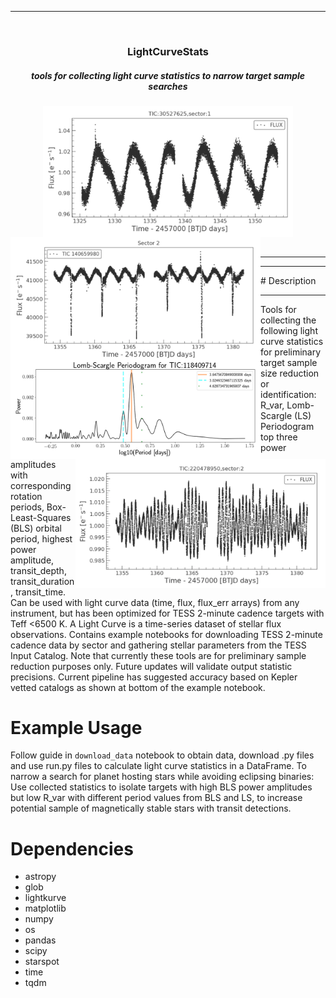 
<hr>
<br />
<div align="center">
<h3>LightCurveStats</h3>
 <div><div align="center" width=100px>
<h5>tools for collecting light curve statistics to narrow target sample searches</h5>
<img align="center" src="Images/lc-ex2.png" width="400" /> 
<img align='left' src="Images/lc-ex1.png" width="400" /> 
<img align='left' src="Images/ls.png" width="400" /> 
<img align='right' src="Images/lc-ex3.png" width="400" /> 
</div></div>
</div>
<br />
<hr>

<hr>
# Description
<hr>
Tools for collecting the following light curve statistics for preliminary target sample size reduction or identification: R_var, Lomb-Scargle (LS) Periodogram top three power amplitudes with corresponding rotation periods, Box-Least-Squares (BLS) orbital period, highest power amplitude, transit_depth, transit_duration, transit_time. Can be used with light curve data (time, flux, flux_err arrays) from any instrument, but has been optimized for TESS 2-minute cadence targets with Teff <6500 K. A Light Curve is a time-series dataset of stellar flux observations. Contains example notebooks for downloading TESS 2-minute cadence data by sector and gathering stellar parameters from the TESS Input Catalog. Note that currently these tools are for preliminary sample reduction purposes only. Future updates will validate output statistic precisions. Current pipeline has suggested accuracy based on Kepler vetted catalogs as shown at bottom of the example notebook.

# Example Usage
Follow guide in `download_data` notebook to obtain data, download .py files and use run.py files to calculate light curve statistics in a DataFrame. 
To narrow a search for planet hosting stars while avoiding eclipsing binaries: Use collected statistics to isolate targets with high BLS power amplitudes but low R_var with different period values from BLS and LS, to increase potential sample of magnetically stable stars with transit detections. 

# Dependencies
- astropy
- glob
- lightkurve
- matplotlib
- numpy
- os
- pandas
- scipy
- starspot
- time
- tqdm
